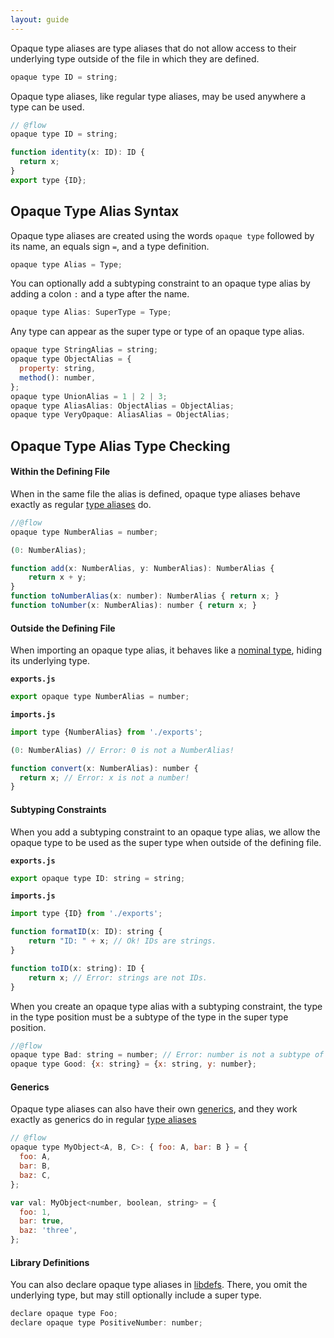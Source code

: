 ```yaml
---
layout: guide
---
```


Opaque type aliases are type aliases that do not allow access to their
underlying type outside of the file in which they are defined.

```js
opaque type ID = string;
```

Opaque type aliases, like regular type aliases, may be used anywhere a type can
be used.


```js
// @flow
opaque type ID = string;

function identity(x: ID): ID {
  return x;
}
export type {ID};
```

## Opaque Type Alias Syntax <a class="toc" id="toc-opaque-type-alias-syntax" href="#toc-opaque-type-alias-syntax"></a>

Opaque type aliases are created using the words `opaque type` followed by its
name, an equals sign `=`, and a type definition.

```js
opaque type Alias = Type;
```

You can optionally add a subtyping constraint to an opaque type alias by adding
a colon `:` and a type after the name.

```js
opaque type Alias: SuperType = Type;
```

Any type can appear as the super type or type of an opaque type alias. 

```js
opaque type StringAlias = string;
opaque type ObjectAlias = {
  property: string,
  method(): number,
};
opaque type UnionAlias = 1 | 2 | 3;
opaque type AliasAlias: ObjectAlias = ObjectAlias;
opaque type VeryOpaque: AliasAlias = ObjectAlias;
```

## Opaque Type Alias Type Checking <a class="toc" id="toc-opaque-type-alias-type-checking" href="#toc-opaque-type-alias-type-checking"></a>

#### Within the Defining File <a class="toc" id="toc-within-the-defining-file" href="#toc-within-the-defining-file"></a>

When in the same file the alias is defined, opaque type aliases behave exactly
as regular [type aliases](../aliases/) do.

```js
//@flow
opaque type NumberAlias = number;

(0: NumberAlias);

function add(x: NumberAlias, y: NumberAlias): NumberAlias {
    return x + y;
}
function toNumberAlias(x: number): NumberAlias { return x; }
function toNumber(x: NumberAlias): number { return x; }
```

#### Outside the Defining File <a class="toc" id="toc-outside-the-defining-file" href="#toc-outside-the-defining-file"></a>

When importing an opaque type alias, it behaves like a
[nominal type](../../lang/nominal-structural/#toc-nominal-typing), hiding its
underlying type.

**`exports.js`**

```js
export opaque type NumberAlias = number;
```

**`imports.js`**

```js
import type {NumberAlias} from './exports';

(0: NumberAlias) // Error: 0 is not a NumberAlias!

function convert(x: NumberAlias): number {
  return x; // Error: x is not a number!
}
```

#### Subtyping Constraints <a class="toc" id="toc-subtyping-constraints" href="#toc-subtyping-constraints"></a>

When you add a subtyping constraint to an opaque type alias, we allow the opaque
type to be used as the super type when outside of the defining file.

**`exports.js`**

```js
export opaque type ID: string = string;
```

**`imports.js`**

```js
import type {ID} from './exports';

function formatID(x: ID): string {
    return "ID: " + x; // Ok! IDs are strings.
}

function toID(x: string): ID {
    return x; // Error: strings are not IDs.
}
```

When you create an opaque type alias with a subtyping constraint, the type in
the type position must be a subtype of the type in the super type position.

```js
//@flow
opaque type Bad: string = number; // Error: number is not a subtype of string
opaque type Good: {x: string} = {x: string, y: number};
```

#### Generics <a class="toc" id="toc-generics" href="#toc-generics"></a>

Opaque type aliases can also have their own [generics](../generics/),
and they work exactly as generics do in regular [type aliases](../aliases/#toc-type-alias-generics)

```js
// @flow
opaque type MyObject<A, B, C>: { foo: A, bar: B } = {
  foo: A,
  bar: B,
  baz: C,
};

var val: MyObject<number, boolean, string> = {
  foo: 1,
  bar: true,
  baz: 'three',
};
```

#### Library Definitions <a class="toc" id="toc-library-definitions" href="#toc-library-definitions"></a>

You can also declare opaque type aliases in
[libdefs](https://flow.org/en/docs/libdefs/). There, you omit the underlying
type, but may still optionally include a super type.

```js
declare opaque type Foo;
declare opaque type PositiveNumber: number;
```
